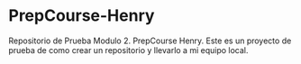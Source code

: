 # PrepCourse-Henry
Repositorio de Prueba Modulo 2. PrepCourse Henry. Este es un proyecto de prueba de como crear un repositorio
y llevarlo a mi equipo local.

